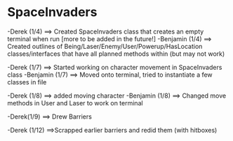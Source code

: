 # SpaceInvaders

-Derek (1/4) ==> Created SpaceInvaders class that creates an empty terminal when run [more to be added in the future!]
-Benjamin (1/4) ==> Created outlines of Being/Laser/Enemy/User/Powerup/HasLocation classes/interfaces that have all planned methods within (but may not work)

-Derek (1/7) ==> Started working on character movement in SpaceInvaders class
-Benjamin (1/7) ==> Moved onto terminal, tried to instantiate a few
classes in file

-Derek (1/8) ==> added moving character
-Benjamin (1/8) ==> Changed move methods in User and Laser to work on
terminal

-Derek(1/9) ==> Drew Barriers

-Derek (1/12) ==>Scrapped earlier barriers and redid them (with hitboxes)
